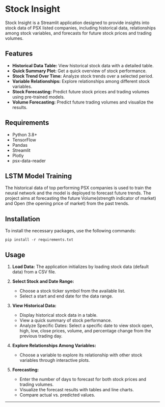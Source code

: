 # Stock Insight
Stock Insight is a Streamlit application designed to provide insights into stock data of PSX listed companies, including historical data, relationships among stock variables, and forecasts for future stock prices and trading volumes.

## Features
- **Historical Data Table:** View historical stock data with a detailed table.
- **Quick Summary Plot:** Get a quick overview of stock performance.
- **Stock Trend Over Time:** Analyze stock trends over a selected period.
- **Variable Relationships:** Explore relationships among different stock variables.
- **Stock Forecasting:** Predict future stock prices and trading volumes using pre-trained models.
- **Volume Forecasting:** Predict future trading volumes and visualize the results.

## Requirements
- Python 3.8+
- TensorFlow
- Pandas
- Streamlit
- Plotly
- psx-data-reader

## LSTM Model Training
The historical data of top performing PSX companies is used to train the neural network and the model is deployed to forecast future trends. The project aims at forecasting the future Volume(strength indicator of market) and
Open (the opening price of market) from the past trends.

## Installation
To install the necessary packages, use the following commands:
```shell
pip install -r requirements.txt
```

## Usage
1. **Load Data:** The application initializes by loading stock data (default data) from a CSV file.

2. **Select Stock and Date Range:**
   - Choose a stock ticker symbol from the available list.
   - Select a start and end date for the data range.

3. **View Historical Data:**
   - Display historical stock data in a table.
   - View a quick summary of stock performance.
   - Analyze Specific Dates:
     Select a specific date to view stock open, high, low, close prices, volume, and percentage change from the previous trading day.

4. **Explore Relationships Among Variables:**
   - Choose a variable to explore its relationship with other stock variables through interactive plots.

5. **Forecasting:**
   - Enter the number of days to forecast for both stock prices and trading volumes.
   - Visualize the forecast results with tables and line charts.
   - Compare actual vs. predicted values.

---
